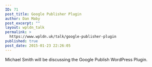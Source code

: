 ```yaml
---
ID: 71
post_title: Google Publisher Plugin
author: Dan Maby
post_excerpt: ""
layout: wpldn_talk
permalink: >
  https://www.wpldn.uk/talk/google-publisher-plugin
published: true
post_date: 2015-01-23 22:26:05
---
```

Michael Smith will be discussing the Google Publish WordPress Plugin.